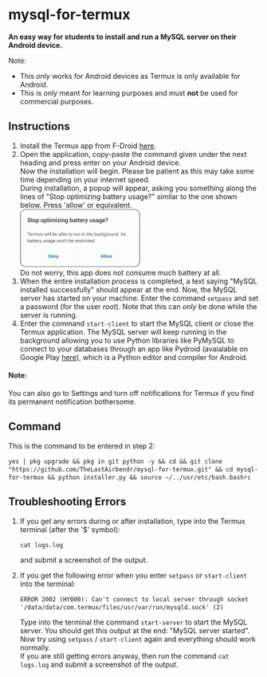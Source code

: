 # mysql-for-termux
**An easy way for students to install and run a MySQL server on their Android device.**  
  
Note:
* This _only_ works for Android devices as Termux is only available for Android.
* This is _only_ meant for learning purposes and must **not** be used for commercial purposes.

## Instructions
1. Install the Termux app from F-Droid [here](https://f-droid.org/packages/com.termux/).
2. Open the application, copy-paste the command given under the next heading and press enter on your Android device.  
Now the installation will begin. Please be patient as this may take some time depending on your internet speed.   
During installation, a popup will appear, asking you something along the lines of "Stop optimizing battery usage?" similar to the one shown below. Press 'allow' or equivalent.  
<img src="images/stop-optimizing-battery-usage.jpg" height="50%" width="50%" alt="Stop optimizing battery usage?"></img>  
Do not worry, this app does not consume much battery at all.
3. When the entire installation process is completed, a text saying "MySQL installed successfully" should appear at the end. Now, the MySQL server has started on your machine. Enter the command `setpass` and set a password (for the user _root_). Note that this can _only_ be done while the server is running.
4. Enter the command `start-client` to start the MySQL client or close the Termux application. The MySQL server will keep running in the background allowing you to use Python libraries like PyMySQL to connect to your databases through an app like Pydroid (avaialable on Google Play [here](https://play.google.com/store/apps/details/Pydroid_3_IDE_for_Python_3?id=ru.iiec.pydroid3)), which is a Python editor and compiler for Android.

#### Note:
You can also go to Settings and turn off notifications for Termux if you find its permanent notification bothersome.

## Command
This is the command to be entered in step 2:

```shell
yes | pkg upgrade && pkg in git python -y && cd && git clone "https://github.com/TheLastAirbendr/mysql-for-termux.git" && cd mysql-for-termux && python installer.py && source ~/../usr/etc/bash.bashrc
```

## Troubleshooting Errors
1. If you get any errors during or after installation, type into the Termux terminal (after the '$' symbol):
   ```
   cat logs.log
   ```
   and submit a screenshot of the output.
3. If you get the following error when you enter `setpass` or `start-client` into the terminal:  
  
   ```
   ERROR 2002 (HY000): Can't connect to local server through socket '/data/data/com.termux/files/usr/var/run/mysqld.sock' (2)
   ```  
   Type into the terminal the command `start-server` to start the MySQL server. You should get this output at the end: "MySQL server started". Now try using `setpass` / `start-client` again and everything should work normally.  
   If you are still getting errors anyway, then run the command `cat logs.log` and submit a screenshot of the output.
